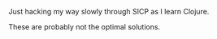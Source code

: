 Just hacking my way slowly through SICP as I learn Clojure.

These are probably not the optimal solutions.
